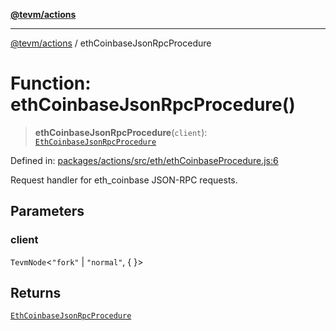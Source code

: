[**@tevm/actions**](../README.md)

***

[@tevm/actions](../globals.md) / ethCoinbaseJsonRpcProcedure

# Function: ethCoinbaseJsonRpcProcedure()

> **ethCoinbaseJsonRpcProcedure**(`client`): [`EthCoinbaseJsonRpcProcedure`](../type-aliases/EthCoinbaseJsonRpcProcedure.md)

Defined in: [packages/actions/src/eth/ethCoinbaseProcedure.js:6](https://github.com/evmts/tevm-monorepo/blob/main/packages/actions/src/eth/ethCoinbaseProcedure.js#L6)

Request handler for eth_coinbase JSON-RPC requests.

## Parameters

### client

`TevmNode`\<`"fork"` \| `"normal"`, \{ \}\>

## Returns

[`EthCoinbaseJsonRpcProcedure`](../type-aliases/EthCoinbaseJsonRpcProcedure.md)
